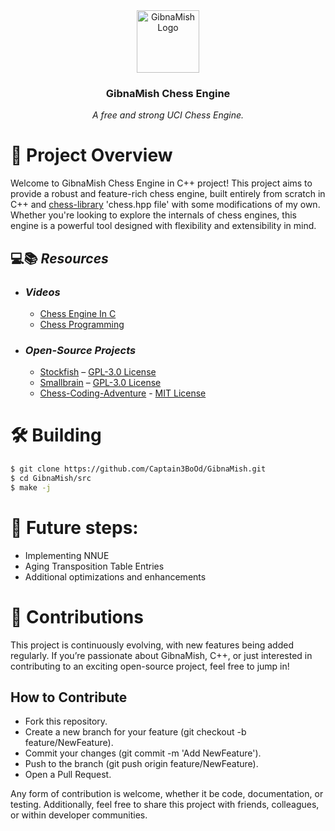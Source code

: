 <div align="center">
  <img src="GibnaMish.ico" alt="GibnaMish Logo" width="100" height="100" style="">
  <h3>GibnaMish Chess Engine</h2>
  <em>A free and strong UCI Chess Engine.</em>
  <h1></h1>
</div>



# 👀 Project Overview
Welcome to GibnaMish Chess Engine in C++ project! This project aims to provide a robust and feature-rich chess engine, built entirely from scratch in C++ and [chess-library](https://github.com/Disservin/chess-library) 'chess.hpp file' with some modifications of my own. Whether you're looking to explore the internals of chess engines, this engine is a powerful tool designed with flexibility and extensibility in mind.



## 💻📚 _Resources_
  + ### _Videos_
    + [Chess Engine In C](https://youtube.com/playlist?list=PLZ1QII7yudbc-Ky058TEaOstZHVbT-2hg&si=K8UHgAkpbcJxaL9s)
    + [Chess Programming](https://youtube.com/playlist?list=PLFt_AvWsXl0cvHyu32ajwh2qU1i6hl77c&si=fIHbylS4DEQCZTOF)
  + ### _Open-Source Projects_
    + [Stockfish](https://github.com/official-stockfish/Stockfish) – [GPL-3.0 License](https://github.com/official-stockfish/Stockfish/blob/master/Copying.txt)
    + [Smallbrain](https://github.com/Disservin/Smallbrain) – [GPL-3.0 License](https://github.com/Disservin/Smallbrain/blob/main/LICENSE)
    + [Chess-Coding-Adventure](https://github.com/SebLague/Chess-Coding-Adventure) - [MIT License](https://github.com/SebLague/Chess-Coding-Adventure/blob/Chess-V2-UCI/LICENSE)



# 🛠️ Building
```bash
$ git clone https://github.com/Captain3BoOd/GibnaMish.git
$ cd GibnaMish/src
$ make -j
```

# 🚀 Future steps:
  - Implementing NNUE
  - Aging Transposition Table Entries
  - Additional optimizations and enhancements

# 🤝 Contributions
This project is continuously evolving, with new features being added regularly. If you’re passionate about GibnaMish, C++, or just interested in contributing to an exciting open-source project, feel free to jump in!

## How to Contribute
 + Fork this repository.
 + Create a new branch for your feature (git checkout -b feature/NewFeature).
 + Commit your changes (git commit -m 'Add NewFeature').
 + Push to the branch (git push origin feature/NewFeature).
 + Open a Pull Request.

Any form of contribution is welcome, whether it be code, documentation, or testing. Additionally, feel free to share this project with friends, colleagues, or within developer communities.